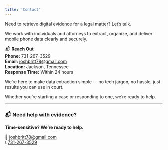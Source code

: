 ```yaml
---
title: 'Contact'
---
```


Need to retrieve digital evidence for a legal matter? Let’s talk.

We work with individuals and attorneys to extract, organize, and deliver mobile phone data clearly and securely.

📬 **Reach Out**  
**Phone:** 731-267-3529  
**Email:** joshbritt78@gmail.com  
**Location:** Jackson, Tennessee  
**Response Time:** Within 24 hours

We’re here to make data extraction simple — no tech jargon, no hassle, just results you can use in court.

Whether you’re starting a case or responding to one, we’re ready to help.

---

### 📬 Need help with evidence?
**Time-sensitive? We’re ready to help.**

📧 [joshbritt78@gmail.com](mailto:joshbritt78@gmail.com)  
📞 [731-267-3529](tel:7312673529)
